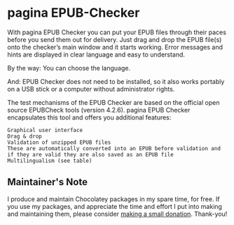 

# pagina EPUB-Checker

With pagina EPUB Checker you can put your EPUB files through their paces before you send them out for delivery. Just drag and drop the EPUB file(s) onto the checker’s main window and it starts working. Error messages and hints are displayed in clear language and easy to understand.

By the way: You can choose the language.

And: EPUB Checker does not need to be installed, so it also works portably on a USB stick or a computer without administrator rights.

The test mechanisms of the EPUB Checker are based on the official open source EPUBCheck tools (version 4.2.6). pagina EPUB Checker encapsulates this tool and offers you additional features:

    Graphical user interface
    Drag & drop
    Validation of unzipped EPUB files
    These are automatically converted into an EPUB before validation and if they are valid they are also saved as an EPUB file
    Multilingualism (see table)

## Maintainer's Note

I produce and maintain Chocolatey packages in my spare time, for free. If you use my packages, and appreciate the time and effort I put into making and maintaining them, please consider [making a small donation](https://www.buymeacoffee.com/jtcmedia). Thank-you!